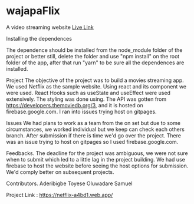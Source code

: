 # wajapaFlix
A video streaming website
[Live Link](https://netflix-a4bd1.web.app/)

Installing the dependences

The dependence should be installed from the node_module folder of the project or better still, delete the folder and use "npm install" on the root folder of the app, after that run "yarn" to be sure all the dependences are installed.

Project
The objective of the project was to build a movies streaming app. We used Netflix as the sample website. Using react and its component we were used.
React Hooks such as useState and useEffect were used extensively. The styling was done using. The API was gotten from https://developers.themoviedb.org/3, and it is hosted on firebase.google.com. 
I ran into issues trying host on gitpages.

Issues
We had plans to work as a team from the on set but due to some circumstances, we worked individual but we keep can check each others branch.
After submission if there is time we'd go over the project. There was an issue trying to host on gitpages so I used firebase.google.com.

Feedbacks.
The deadline for the project was ambiguous, we were not sure when to submit which led to a little lag in the project building. We had use firebase to host the website before seeing the host options for submission. We'd comply better on subsequent projects.

Contributors.
Aderibigbe Toyese
Oluwadare Samuel

Project Link : https://netflix-a4bd1.web.app/
